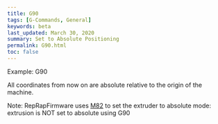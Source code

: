 ```yaml
---
title: G90
tags: [G-Commands, General] 
keywords: beta 
last_updated: March 30, 2020 
summary: Set to Absolute Positioning 
permalink: G90.html
toc: false 
---
```



Example: G90

All coordinates from now on are absolute relative to the origin of the machine.

Note: RepRapFirmware uses [M82](M82.html) to set the extruder to absolute mode: extrusion is NOT set to absolute using G90

